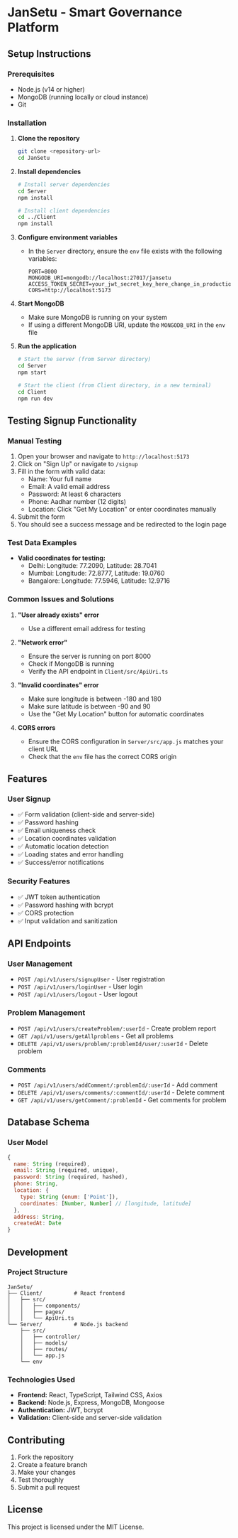 # JanSetu - Smart Governance Platform

## Setup Instructions

### Prerequisites
- Node.js (v14 or higher)
- MongoDB (running locally or cloud instance)
- Git

### Installation

1. **Clone the repository**
   ```bash
   git clone <repository-url>
   cd JanSetu
   ```

2. **Install dependencies**
   ```bash
   # Install server dependencies
   cd Server
   npm install
   
   # Install client dependencies
   cd ../Client
   npm install
   ```

3. **Configure environment variables**
   - In the `Server` directory, ensure the `env` file exists with the following variables:
     ```
     PORT=8000
     MONGODB_URI=mongodb://localhost:27017/jansetu
     ACCESS_TOKEN_SECRET=your_jwt_secret_key_here_change_in_production
     CORS=http://localhost:5173
     ```

4. **Start MongoDB**
   - Make sure MongoDB is running on your system
   - If using a different MongoDB URI, update the `MONGODB_URI` in the `env` file

5. **Run the application**
   ```bash
   # Start the server (from Server directory)
   cd Server
   npm start
   
   # Start the client (from Client directory, in a new terminal)
   cd Client
   npm run dev
   ```

## Testing Signup Functionality

### Manual Testing
1. Open your browser and navigate to `http://localhost:5173`
2. Click on "Sign Up" or navigate to `/signup`
3. Fill in the form with valid data:
   - Name: Your full name
   - Email: A valid email address
   - Password: At least 6 characters
   - Phone: Aadhar number (12 digits)
   - Location: Click "Get My Location" or enter coordinates manually
4. Submit the form
5. You should see a success message and be redirected to the login page

### Test Data Examples
- **Valid coordinates for testing:**
  - Delhi: Longitude: 77.2090, Latitude: 28.7041
  - Mumbai: Longitude: 72.8777, Latitude: 19.0760
  - Bangalore: Longitude: 77.5946, Latitude: 12.9716

### Common Issues and Solutions

1. **"User already exists" error**
   - Use a different email address for testing

2. **"Network error"**
   - Ensure the server is running on port 8000
   - Check if MongoDB is running
   - Verify the API endpoint in `Client/src/ApiUri.ts`

3. **"Invalid coordinates" error**
   - Make sure longitude is between -180 and 180
   - Make sure latitude is between -90 and 90
   - Use the "Get My Location" button for automatic coordinates

4. **CORS errors**
   - Ensure the CORS configuration in `Server/src/app.js` matches your client URL
   - Check that the `env` file has the correct CORS origin

## Features

### User Signup
- ✅ Form validation (client-side and server-side)
- ✅ Password hashing
- ✅ Email uniqueness check
- ✅ Location coordinates validation
- ✅ Automatic location detection
- ✅ Loading states and error handling
- ✅ Success/error notifications

### Security Features
- ✅ JWT token authentication
- ✅ Password hashing with bcrypt
- ✅ CORS protection
- ✅ Input validation and sanitization

## API Endpoints

### User Management
- `POST /api/v1/users/signupUser` - User registration
- `POST /api/v1/users/loginUser` - User login
- `POST /api/v1/users/logout` - User logout

### Problem Management
- `POST /api/v1/users/createProblem/:userId` - Create problem report
- `GET /api/v1/users/getAllproblems` - Get all problems
- `DELETE /api/v1/users/problem/:problemId/user/:userId` - Delete problem

### Comments
- `POST /api/v1/users/addComment/:problemId/:userId` - Add comment
- `DELETE /api/v1/users/comments/:commentId/:userId` - Delete comment
- `GET /api/v1/users/getComment/:problemId` - Get comments for problem

## Database Schema

### User Model
```javascript
{
  name: String (required),
  email: String (required, unique),
  password: String (required, hashed),
  phone: String,
  location: {
    type: String (enum: ['Point']),
    coordinates: [Number, Number] // [longitude, latitude]
  },
  address: String,
  createdAt: Date
}
```

## Development

### Project Structure
```
JanSetu/
├── Client/          # React frontend
│   ├── src/
│   │   ├── components/
│   │   ├── pages/
│   │   └── ApiUri.ts
└── Server/          # Node.js backend
    ├── src/
    │   ├── controller/
    │   ├── models/
    │   ├── routes/
    │   └── app.js
    └── env
```

### Technologies Used
- **Frontend:** React, TypeScript, Tailwind CSS, Axios
- **Backend:** Node.js, Express, MongoDB, Mongoose
- **Authentication:** JWT, bcrypt
- **Validation:** Client-side and server-side validation

## Contributing

1. Fork the repository
2. Create a feature branch
3. Make your changes
4. Test thoroughly
5. Submit a pull request

## License

This project is licensed under the MIT License.
